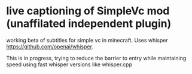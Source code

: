 # live captioning of SimpleVc mod (unaffilated independent plugin)


working beta of subtitles for simple vc in minecraft. Uses whisper https://github.com/openai/whisper.


This is in progress, trying to reduce the barrier to entry while maintaining speed using fast whisper versions like whisper.cpp


